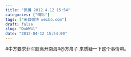 ```yaml
---
title: "微博 2012.4.12 15:54"
categories: ["嘀咕"]
tags: ["来自微博 weibo.com"]
draft: false
slug: "DuWW4l"
date: "2012-04-12 15:54:00"
---
```


<p>#中方要求菲军舰离开南海#@方舟子 来质疑一下这个事情嘛。 ​​​​</p>
